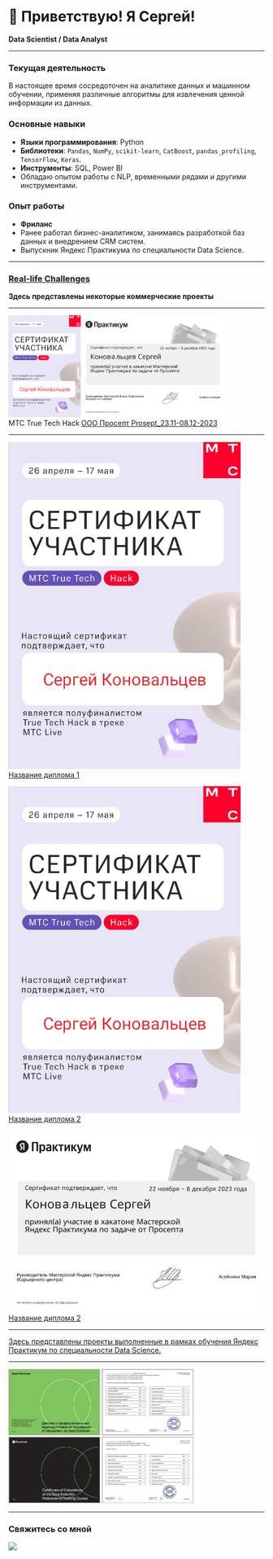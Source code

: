 <!-- main -->

# 👋 Приветствую! Я Сергей!

**Data Scientist / Data Analyst**

---

### Текущая деятельность
В настоящее время сосредоточен на аналитике данных и машинном обучении, применяя различные алгоритмы для извлечения ценной информации из данных.

### Основные навыки
- **Языки программирования**: Python
- **Библиотеки**: `Pandas`, `NumPy`, `scikit-learn`, `CatBoost`, `pandas_profiling`, `TensorFlow`, `Keras`.
- **Инструменты**: SQL, Power BI
- Обладаю опытом работы с NLP, временными рядами и другими инструментами.

### Опыт работы
- **Фриланс**
- Ранее работал бизнес-аналитиком, занимаясь разработкой баз данных и внедрением CRM систем.
- Выпускник Яндекс Практикума по специальности Data Science.

---

### [Real-life Challenges](https://github.com/TrollenGoblinson/Real-life_Challenges)
<b>Здесь представлены некоторые коммерческие проекты</b>

---
<div style="display: flex; flex-wrap: wrap; gap: caption;">
<div> <img src="mts.png" style="height: 200px">
    <figcaption>МТС True Tech Hack</figcaption>
    </div>
<div>
<img src="Frame123_2.png" style="height: 200px">
<figcaption><a href='https://github.com/TrollenGoblinson/Prosept_23-08-2023'>ООО Просепт Prosept_23.11-08.12-2023</a></figcaption></div>
</div>

---

![Диплом 1](mts.png)
[Название диплома 1](ссылка_на_работу_1)

![Диплом 2](mts.png)
[Название диплома 2](ссылка_на_работу_2)

![Диплом 2](Frame123_2.png)
[Название диплома 2](ссылка_на_работу_2)



---
[Здесь представлены проекты выполненные в рамках обучения Яндекс Практикум по специальности Data Science.](https://github.com/TrollenGoblinson/yandex_practicum.git)

---
<div> <img src="dr1.png" width="180" height="130">
<img src="dr2.png" width="180" height="130">
<img src="d2.png" width="180" height="130">
<img src="d2_2.png" width="180" height="130"> 
  
---


<h3><b>Свяжитесь со мной</b></h3>
<div id="header" align="left">
<a href = "https://t.me/TrollenGoblinson"><img src= "https://media.giphy.com/media/ya4eevXU490Iw/giphy.gif" width="50"/></a>
</div>


<!--
**TrollenGoblinson/TrollenGoblinson** is a ✨ _special_ ✨ repository because its `README.md` (this file) appears on your GitHub profile.

Here are some ideas to get you started:

- 🔭 I’m currently working on ...
- 🌱 I’m currently learning ...
- 👯 I’m looking to collaborate on ...
- 🤔 I’m looking for help with ...
- 💬 Ask me about ...
- 📫 How to reach me: ...
- 😄 Pronouns: ...
- ⚡ Fun fact: ...
-->
